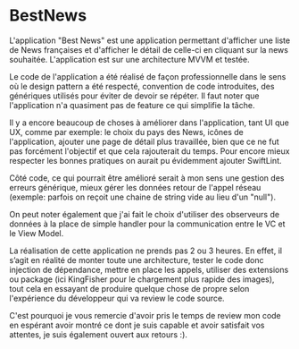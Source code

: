 # BestNews

L'application "Best News" est une application permettant d'afficher une liste de News françaises et d'afficher le détail de celle-ci en cliquant sur la news souhaitée. L'application est sur une architecture MVVM et testée.

Le code de l'application a été réalisé de façon professionnelle dans le sens où le design pattern a été respecté, convention de code introduites, des génériques utilisés pour éviter de devoir se répéter. Il faut noter que l'application n'a quasiment pas de feature ce qui simplifie la tâche.

Il y a encore beaucoup de choses à améliorer dans l'application, tant UI que UX, comme par exemple: le choix du pays des News, icônes de l'application, ajouter une page de détail plus travaillée, bien que ce ne fut pas forcément l'objectif et que cela rajouterait du temps.
 Pour encore mieux respecter les bonnes pratiques on aurait pu évidemment ajouter SwiftLint.
    
Côté code, ce qui pourrait être amélioré serait à mon sens une gestion des erreurs générique, mieux gérer les données retour de l'appel réseau (exemple: parfois on reçoit une chaine de string vide au lieu d'un "null").

On peut noter également que j'ai fait le choix d'utiliser des observeurs de données à la place de simple handler pour la communication entre le VC et le View Model.

La réalisation de cette application ne prends pas 2 ou 3 heures. En effet, il s’agit en réalité de monter toute une architecture, tester le code donc injection de dépendance, mettre en place les appels, utiliser des extensions ou package (ici KingFisher pour le chargement plus rapide des images), tout cela en essayant de produire quelque chose de propre selon l'expérience du développeur qui va review le code source.

C'est pourquoi je vous remercie d'avoir pris le temps de review mon code en espérant avoir montré ce dont je suis capable et avoir satisfait vos attentes, je suis également ouvert aux retours :).
